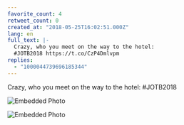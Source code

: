 ```yaml
---
favorite_count: 4
retweet_count: 0
created_at: "2018-05-25T16:02:51.000Z"
lang: en
full_text: |-
  Crazy, who you meet on the way to the hotel:
  #JOTB2018 https://t.co/CzP4Dmlvpm
replies:
  - "1000044739696185344"
---
```


Crazy, who you meet on the way to the hotel: #JOTB2018

<div class="gallery gallery-2">

![Embedded Photo](https://twitter-media-coderbyheart.s3.eu-north-1.amazonaws.com/1000044536016621574-DeDfLF7X4AAH_kV.jpg)

![Embedded Photo](https://twitter-media-coderbyheart.s3.eu-north-1.amazonaws.com/1000044536016621574-DeDfMTAWAAUoLC5.jpg)

</div>
